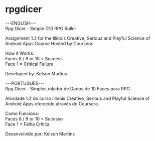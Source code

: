 rpgdicer
========

---ENGLISH---  
Rpg Dicer - Simple D10 RPG Roller

Assignment 1.2 for the Illinois Creative, Serious and Playful Science of Android Apps Course Hosted by Coursera.  

How it Works:  
Faces 8 / 9 or 10 = Success  
Face 1 = Critical Failure


Developed by: Kelson Martins



---PORTUGUES---  
Rpg Dicer - Simples rolador de Dados de 10 Faces para RPG

Atividade 1.2 do curso Illinois Creative, Serious and Playful Science of Android Apps oferecido através do Coursera.

Como Funciona:  
Faces 8 / 9 or 10 = Sucesso  
Face 1 = Falha Crítica


Desenvolvido por: Kelson Martins
